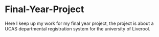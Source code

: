 # Final-Year-Project
Here I keep up my work for my final year project, the project is about a UCAS departmental registration system for the university of Liverool. 
